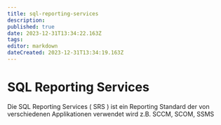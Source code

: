 ```yaml
---
title: sql-reporting-services
description: 
published: true
date: 2023-12-31T13:34:22.163Z
tags: 
editor: markdown
dateCreated: 2023-12-31T13:34:19.163Z
---
```


# SQL Reporting Services

Die SQL Reporting Services ( SRS ) ist ein Reporting Standard der von verschiedenen Applikationen verwendet wird z.B. SCCM, SCOM, SSMS